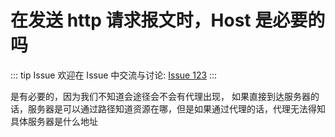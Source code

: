# 在发送 http 请求报文时，Host 是必要的吗



::: tip Issue 
 欢迎在 Issue 中交流与讨论: [Issue 123](https://github.com/shfshanyue/Daily-Question/issues/123) 
:::

是有必要的，因为我们不知道会途径会不会有代理出现， 如果直接到达服务器的话，服务器是可以通过路径知道资源在哪，但是如果通过代理的话，代理无法得知具体服务器是什么地址